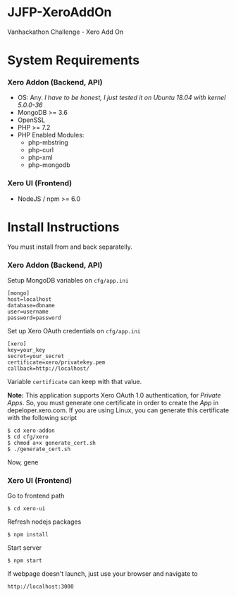 # JJFP-XeroAddOn
Vanhackathon Challenge - Xero Add On

# System Requirements
### Xero Addon (Backend, API)
  * OS: Any. *I have to be honest, I just tested it on Ubuntu 18.04 with kernel 5.0.0-36*
  * MongoDB >= 3.6
  * OpenSSL
  * PHP >= 7.2
  * PHP Enabled Modules:
    * php-mbstring
    * php-curl
    * php-xml
    * php-mongodb

### Xero UI (Frontend)
  * NodeJS / npm >= 6.0

# Install Instructions
You must install from and back separatelly.

### Xero Addon (Backend, API)
Setup MongoDB variables on `cfg/app.ini`

```
[mongo]  
host=localhost
database=dbname
user=username
password=password  
```

Set up Xero OAuth credentials on `cfg/app.ini`

```
[xero]
key=your_key
secret=your_secret
certificate=xero/privatekey.pem
callback=http://localhost/
```

Variable `certificate` can keep with that value.

**Note:** This application supports Xero OAuth 1.0 authentication, for *Private Apps*. So, you must generate one certificate in order to create the *App* in depeloper.xero.com.
If you are using Linux, you can generate this certificate with the following script

```
$ cd xero-addon
$ cd cfg/xero
$ chmod a+x generate_cert.sh
$ ./generate_cert.sh
```

Now, gene

### Xero UI (Frontend)
Go to frontend path

`$ cd xero-ui`

Refresh nodejs packages

`$ npm install`

Start server

`$ npm start`

If webpage doesn't launch, just use your browser and navigate to

`http://localhost:3000`

